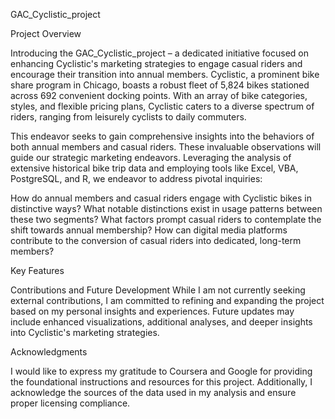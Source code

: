 GAC_Cyclistic_project

Project Overview

Introducing the GAC_Cyclistic_project – a dedicated initiative focused on enhancing Cyclistic's
marketing strategies to engage casual riders and encourage their transition into annual members.
Cyclistic, a prominent bike share program in Chicago, boasts a robust fleet of 5,824 bikes 
stationed across 692 convenient docking points. With an array of bike categories, styles,
and flexible pricing plans, Cyclistic caters to a diverse spectrum of riders, ranging from
leisurely cyclists to daily commuters.

This endeavor seeks to gain comprehensive insights into the behaviors of both annual members
and casual riders. These invaluable observations will guide our strategic marketing endeavors.
Leveraging the analysis of extensive historical bike trip data and employing tools like Excel,
VBA, PostgreSQL, and R, we endeavor to address pivotal inquiries:

How do annual members and casual riders engage with Cyclistic bikes in distinctive ways?
What notable distinctions exist in usage patterns between these two segments?
What factors prompt casual riders to contemplate the shift towards annual membership?
How can digital media platforms contribute to the conversion of casual riders into 
dedicated, long-term members?

Key Features

Contributions and Future Development
While I am not currently seeking external contributions, I am committed to 
refining and expanding the project based on my personal insights and experiences. 
Future updates may include enhanced visualizations, additional analyses, and deeper 
insights into Cyclistic's marketing strategies.

Acknowledgments

I would like to express my gratitude to Coursera and Google for providing the 
foundational instructions and resources for this project. Additionally, I acknowledge 
the sources of the data used in my analysis and ensure proper licensing compliance.

